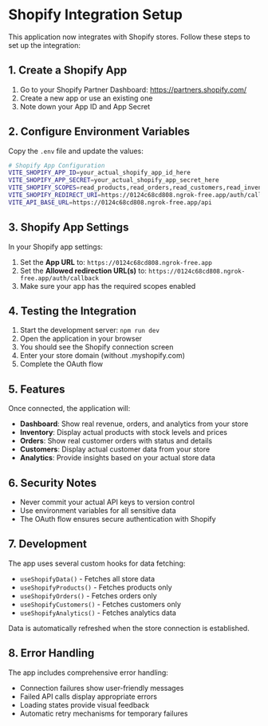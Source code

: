 # Shopify Integration Setup

This application now integrates with Shopify stores. Follow these steps to set up the integration:

## 1. Create a Shopify App

1. Go to your Shopify Partner Dashboard: https://partners.shopify.com/
2. Create a new app or use an existing one
3. Note down your App ID and App Secret

## 2. Configure Environment Variables

Copy the `.env` file and update the values:

```bash
# Shopify App Configuration
VITE_SHOPIFY_APP_ID=your_actual_shopify_app_id_here
VITE_SHOPIFY_APP_SECRET=your_actual_shopify_app_secret_here
VITE_SHOPIFY_SCOPES=read_products,read_orders,read_customers,read_inventory,read_analytics
VITE_SHOPIFY_REDIRECT_URI=https://0124c68cd808.ngrok-free.app/auth/callback
VITE_API_BASE_URL=https://0124c68cd808.ngrok-free.app/api
```

## 3. Shopify App Settings

In your Shopify app settings:

1. Set the **App URL** to: `https://0124c68cd808.ngrok-free.app`
2. Set the **Allowed redirection URL(s)** to: `https://0124c68cd808.ngrok-free.app/auth/callback`
3. Make sure your app has the required scopes enabled

## 4. Testing the Integration

1. Start the development server: `npm run dev`
2. Open the application in your browser
3. You should see the Shopify connection screen
4. Enter your store domain (without .myshopify.com)
5. Complete the OAuth flow

## 5. Features

Once connected, the application will:

- **Dashboard**: Show real revenue, orders, and analytics from your store
- **Inventory**: Display actual products with stock levels and prices
- **Orders**: Show real customer orders with status and details
- **Customers**: Display actual customer data from your store
- **Analytics**: Provide insights based on your actual store data

## 6. Security Notes

- Never commit your actual API keys to version control
- Use environment variables for all sensitive data
- The OAuth flow ensures secure authentication with Shopify

## 7. Development

The app uses several custom hooks for data fetching:

- `useShopifyData()` - Fetches all store data
- `useShopifyProducts()` - Fetches products only
- `useShopifyOrders()` - Fetches orders only
- `useShopifyCustomers()` - Fetches customers only
- `useShopifyAnalytics()` - Fetches analytics data

Data is automatically refreshed when the store connection is established.

## 8. Error Handling

The app includes comprehensive error handling:

- Connection failures show user-friendly messages
- Failed API calls display appropriate errors
- Loading states provide visual feedback
- Automatic retry mechanisms for temporary failures
